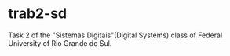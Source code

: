# trab2-sd
Task 2 of the "Sistemas Digitais"(Digital Systems) class of Federal University of Rio Grande do Sul.
